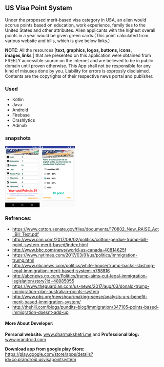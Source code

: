 ## US Visa Point System

Under the proposed merit-based visa category in USA, an alien would accrue points based on education, 
work experience, family ties to the United States and other attributes. Alien applicants with the 
highest overall points in a year would be given green cards.(This point calculated from various 
website and bills, which is give below links.)

**NOTE**: All the resources [**text, graphics, logos, buttons, icons, images,links** ] that are presented on this application were obtained from FREELY accessible source on the internet and are believed to be in public domain until proven otherwise. This App shall not be responsible for any kind of misuses done by you. Liability for errors is expressly disclaimed. Contents are the copyrights of their respective news portal and publisher.

### Used
- Kotlin
- Java
- Android
- Firebase
- Crashlytics
- Admob

### snapshots
<img src="https://raw.githubusercontent.com/dharmakshetri/USVisaPointSystem/master/Screenshot_1501888784.png" widht="100" height="200">   <img src="https://raw.githubusercontent.com/dharmakshetri/USVisaPointSystem/master/Screenshot_1501891256.png" widht="100" height="200"> 

### Refrences:
 - https://www.cotton.senate.gov/files/documents/170802_New_RAISE_Act_Bill_Text.pdf
 - http://www.cnn.com/2017/08/02/politics/cotton-perdue-trump-bill-point-system-merit-based/index.html
 - http://www.bbc.com/news/world-us-canada-40814625f
 - https://www.nytimes.com/2017/03/01/us/politics/immigration-trump.html
 - http://www.nbcnews.com/politics/white-house/trump-backs-slashing-legal-immigration-merit-based-system-n788816
 - http://abcnews.go.com/Politics/trump-aims-cut-legal-immigration-legislation/story?id=48985055
 - https://www.theguardian.com/us-news/2017/aug/03/donald-trump-immigration-plan-australian-points-system
 - http://www.pbs.org/newshour/making-sense/analysis-u-s-benefit-merit-based-immigration-system/
 - http://thehill.com/blogs/pundits-blog/immigration/347105-points-based-immigration-doesnt-add-up

#### More About Developer:
 
   **Personal website:** www.dharmakshetri.me and **Professional blog:** www.prandroid.com
   
   **Download app from google play Store:** https://play.google.com/store/apps/details?id=co.prandroid.usvisapointsystem
